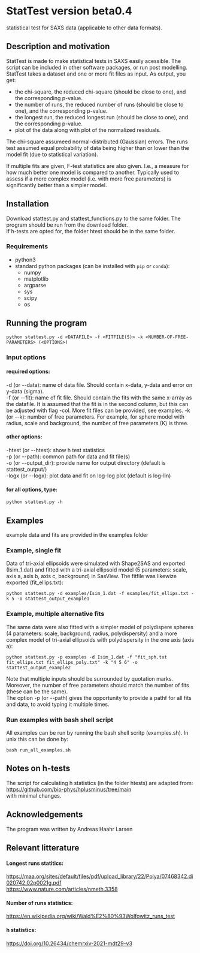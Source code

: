 # StatTest version beta0.4
statistical test for SAXS data (applicable to other data formats). 

## Description and motivation
StatTest is made to make statistical tests in SAXS easily acessible. The script can be included in other software packages, or run post modelling.   
StatTest takes a dataset and one or more fit files as input. As output, you get:
- the chi-square, the reduced chi-square (should be close to one), and the corresponding p-value.    
- the number of runs, the reduced number of runs (should be close to one), and the corresponding p-value.
- the longest run, the reduced longest run (should be close to one), and the corresponding p-value.
- plot of the data along with plot of the normalized residuals.

The chi-square assumeed normal-distributed (Gaussian) errors. The runs test assumed equal probability of data being higher than or lower than the model fit (due to statistical variation).   

If multiple fits are given, F-test statistics are also given. I.e., a measure for how much better one model is compared to another. Typically used to assess if a more complex model (i.e. with more free parameters) is significantly better than a simpler model.

## Installation
Download stattest.py and stattest_functions.py to the same folder. The program should be run from the download folder.    
If h-tests are opted for, the folder htest should be in the same folder.   

### Requirements
* python3
* standard python packages (can be installed with `pip` or `conda`):
  * numpy
  * matplotlib
  * argparse
  * sys
  * scipy
  * os

## Running the program

```
python stattest.py -d <DATAFILE> -f <FITFILE(S)> -k <NUMBER-OF-FREE-PARAMETERS> (<OPTIONS>)
```

### Input options

#### required options:    
-d (or --data): name of data file. Should contain x-data, y-data and error on y-data (sigma).    
-f (or --fit): name of fit file. Should contain the fits with the same x-array as the datafile. It is assumed that the fit is in the second column, but this can be adjusted with flag -col. More fit files can be provided, see examples. 
-k (or --k): number of free parameters. For example, for sphere model with radius, scale and background, the number of free parameters (K) is three.    

#### other options:    
-htest (or --htest): show h test statistics     
-p (or --path): common path for data and fit file(s)       
-o (or --output_dir): provide name for output directory (default is stattest_output/)    
-logx (or --logx): plot data and fit on log-log plot (default is log-lin)    

#### for all options, type:
```
python stattest.py -h
```

## Examples
example data and fits are provided in the examples folder    

### Example, single fit
Data of tri-axial ellipsoids were simulated with Shape2SAS and exported (Isim_1.dat) and fitted with a tri-axial ellipsoid model (5 parameters: scale, axis a, axis b, axis c, background) in SasView. The fitfile was likewize exported (fit_ellips.txt):    
```
python stattest.py -d examples/Isim_1.dat -f examples/fit_ellips.txt -k 5 -o stattest_output_example1
```

### Example, multiple alternative fits
The same data were also fitted with a simpler model of polydispere spheres (4 parameters: scale, background, radius, polydispersity) and a more complex model of tri-axial ellipsoids with polydispersity in the one axis (axis a):    
```
python stattest.py -p examples -d Isim_1.dat -f "fit_sph.txt fit_ellips.txt fit_ellips_poly.txt" -k "4 5 6" -o stattest_output_example2
```
Note that multiple inputs should be surrounded by quotation marks. Moreover, the number of free parameters should match the number of fits (these can be the same).   
The option -p (or --path) gives the opportunity to provide a pathf for all fits and data, to avoid typing it multiple times.    

### Run examples with bash shell script
All examples can be run by running the bash shell scritp (examples.sh). In unix this can be done by: 
```
bash run_all_examples.sh
```

## Notes on h-tests
The script for calculating h statistics (in the folder htests) are adapted from:    
https://github.com/bio-phys/hplusminus/tree/main    
with minimal changes.    

## Acknowledgements
The program was written by Andreas Haahr Larsen    

## Relevant litterature
#### Longest runs statitics:    
https://maa.org/sites/default/files/pdf/upload_library/22/Polya/07468342.di020742.02p0021g.pdf    
https://www.nature.com/articles/nmeth.3358   

#### Number of runs statistics:    
https://en.wikipedia.org/wiki/Wald%E2%80%93Wolfowitz_runs_test    

#### h statistics: 
https://doi.org/10.26434/chemrxiv-2021-mdt29-v3 
